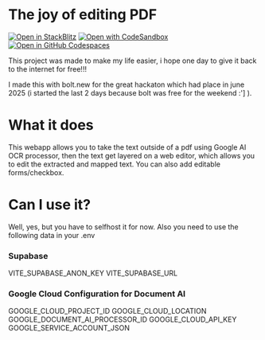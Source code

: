 # The joy of editing PDF

[![Open in StackBlitz](https://developer.stackblitz.com/img/open_in_stackblitz.svg)](https://stackblitz.com/edit/sb1-bacspsct?file=README.md)
[![Open with CodeSandbox](https://assets.codesandbox.io/github/button-edit-lime.svg)](https://codesandbox.io/p/sandbox/github/withastro/astro/tree/latest/examples/basics)
[![Open in GitHub Codespaces](https://github.com/codespaces/badge.svg)](https://codespaces.new/withastro/astro?devcontainer_path=.devcontainer/basics/devcontainer.json)

This project was made to make my life easier, i hope one day to give it back to the internet for free!!!

I made this with bolt.new for the great hackaton which had place in june 2025 (i started the last 2 days because bolt was free for the weekend :'] ).

# What it does

This webapp allows you to take the text outside of a pdf using Google AI OCR processor, then the text get layered on a web editor, which allows you to edit the extracted and mapped text. You can also add editable forms/checkbox.

# Can I use it?

Well, yes, but you have to selfhost it for now. Also you need to use the following data in your .env

### Supabase
VITE_SUPABASE_ANON_KEY
VITE_SUPABASE_URL
### Google Cloud Configuration for Document AI
GOOGLE_CLOUD_PROJECT_ID
GOOGLE_CLOUD_LOCATION
GOOGLE_DOCUMENT_AI_PROCESSOR_ID
GOOGLE_CLOUD_API_KEY
GOOGLE_SERVICE_ACCOUNT_JSON
